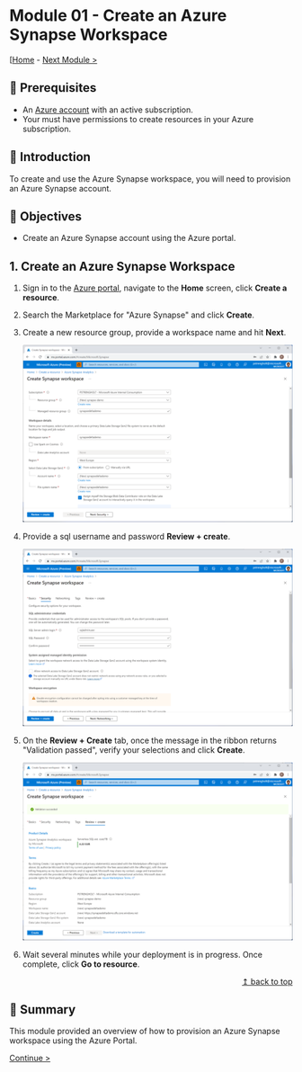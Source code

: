 # Module 01 - Create an Azure Synapse Workspace

[[Home](../README.md) - [Next Module >](../module02/module02.md)

## :thinking: Prerequisites

* An [Azure account](https://azure.microsoft.com/en-us/free/) with an active subscription.
* Your must have permissions to create resources in your Azure subscription.

## :loudspeaker: Introduction

To create and use the Azure Synapse workspace, you will need to provision an Azure Synapse account.

## :dart: Objectives

* Create an Azure Synapse account using the Azure portal.

## 1. Create an Azure Synapse Workspace

1. Sign in to the [Azure portal](https://portal.azure.com), navigate to the **Home** screen, click **Create a resource**.
2. Search the Marketplace for "Azure Synapse" and click **Create**.
3. Create a new resource group, provide a workspace name and hit **Next**.

    ![Create a Resource](../module01/screen01.png)  

4. Provide a sql username and password **Review + create**.

    ![Create a Resource](../module01/screen02.png)  

5. On the **Review + Create** tab, once the message in the ribbon returns "Validation passed", verify your selections and click **Create**.

    ![Create a Resource](../module01/screen03.png)  

6. Wait several minutes while your deployment is in progress. Once complete, click **Go to resource**.

<div align="right"><a href="#module-01---create-an-azure-synapse-workspace">↥ back to top</a></div>


## :tada: Summary

This module provided an overview of how to provision an Azure Synapse workspace using the Azure Portal.

[Continue >](../module02/module02.md)
